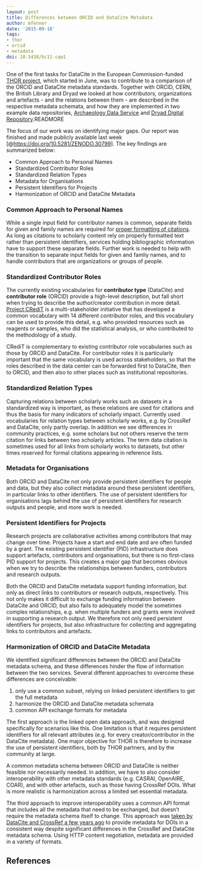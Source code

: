 ```yaml
---
layout: post
title: Differences between ORCID and DataCite Metadata
author: mfenner
date: '2015-09-18'
tags:
- thor
- orcid
- metadata
doi: 10.5438/bc11-cqw1
---
```

One of the first tasks for DataCite in the European Commission-funded [THOR project](http://project-thor.eu/), which started in June, was to contribute to a comparison of the ORCID and DataCite metadata standards. Together with ORCID, CERN, the British Library and Dryad we looked at how contributors, organizations and artefacts - and the relations between them - are described in the respective metadata schemata, and how they are implemented in two example data repositories, [Archaeology Data Service](http://archaeologydataservice.ac.uk/) and [Dryad Digital Repository](https://www.datadryad.org/).READMORE

The focus of our work was on identifying major gaps. Our report was finished and made publicly available last week [@https://doi.org/10.5281/ZENODO.30799]. The key findings are summarized below:

* Common Approach to Personal Names
* Standardized Contributor Roles
* Standardized Relation Types
* Metadata for Organisations
* Persistent Identifiers for Projects
* Harmonization of ORCID and DataCite Metadata

### Common Approach to Personal Names

While a single input field for contributor names is common, separate fields for given and family names are required for [proper formatting of citations](http://docs.citationstyles.org/en/stable/specification.html#names). As long as citations to scholarly content rely on properly formatted text rather than persistent identifiers, services holding bibliographic information have to support these separate fields. Further work is needed to help with the transition to separate input fields for given and famliy names, and to handle contributors that are organizations or groups of people.

### Standardized Contributor Roles

The currently existing vocabularies for **contributor type** (DataCite) and **contributor role** (ORCID) provide a high-level description, but fall short when trying to describe the author/creator contribution in more detail. [Project CRediT](http://docs.casrai.org/CRediT) is a multi-stakeholder initiative that has developed a common vocabulary with 14 different contributor roles, and this vocabulary can be used to provide this detail, e.g. who provided resources such as reagents or samples, who did the statistical analysis, or who contributed to the methodology of a study.

CRediT is complementary to existing contributor role vocabularies such as those by ORCID and DataCite. For contributor roles it is particularly important that the same vocabulary is used across stakeholders, so that the roles described in the data center can be forwarded first to DataCite, then to ORCID, and then also to other places such as institutional repositories.

### Standardized Relation Types

Capturing relations between scholarly works such as datasets in a standardized way is important, as these relations are used for citations and thus the basis for many indicators of scholarly impact. Currently used vocabularies for relation types between scholarly works, e.g. by CrossRef and DataCite, only partly overlap. In addition we see differences in community practices, e.g. some scholars but not others reserve the term citation for links between two scholarly articles. The term data citation is sometimes used for all links from scholarly works to datasets, but other times reserved for formal citations appearing in reference lists.

### Metadata for Organisations

Both ORCID and DataCite not only provide persistent identifiers for people and data, but they also collect metadata around these persistent identifiers, in particular links to other identifiers. The use of persistent identifiers for organisations lags behind the use of persistent identifiers for research outputs and people, and more work is needed.

### Persistent Identifiers for Projects

Research projects are collaborative activities among contributors that may change over time. Projects have a start and end date and are often funded by a grant. The existing persistent identifier (PID) infrastructure does support artefacts, contributors and organisations, but there is no first-class PID support for projects. This creates a major gap that becomes obvious when we try to describe the relationships between funders, contributors and research outputs.

Both the ORCID and DataCite metadata support funding information, but only as direct links to contributors or research outputs, respectively. This not only makes it difficult to exchange funding information between DataCite and ORCID, but also fails to adequately model the sometimes complex relationships, e.g. when multiple funders and grants were involved in supporting a research output. We therefore not only need persistent identifiers for projects, but also infrastructure for collecting and aggregating links to contributors and artefacts.

### Harmonization of ORCID and DataCite Metadata

We identified significant differences between the ORCID and DataCite metadata schema, and these differences hinder the flow of information between the two services. Several different approaches to overcome these differences are conceivable:

1. only use a common subset, relying on linked persistent identifiers to get the full metadata
1. harmonize the ORCID and DataCite metadata schemata
1. common API exchange formats for metadata

The first approach is the linked open data approach, and was designed specifically for scenarios like this. One limitation is that it requires persistent identifiers for all relevant attributes (e.g. for every creator/contributor in the DataCite metadata). One major objective for THOR is therefore to increase the use of persistent identifiers, both by THOR partners, and by the community at large.

A common metadata schema between ORCID and DataCite is neither feasible nor necessarily needed. In addition, we have to also consider interoperability with other metadata standards (e.g. CASRAI, OpenAIRE, COAR), and with other artefacts, such as those having CrossRef DOIs. What is more realistic is harmonization across a limited set essential metadata.

The third approach to improve interoperability uses a common API format that includes all the metadata that need to be exchanged, but doesn’t require the metadata schema itself to change. This approach was [taken by DataCite and CrossRef a few years ago](https://www.crossref.org/blog/crossref-and-datacite-unify-support-for-http-content-negotiation/) to provide metadata for DOIs in a consistent way despite significant differences in the CrossRef and DataCite metadata schema. Using HTTP content negotiation, metadata are provided in a variety of formats.

## References
